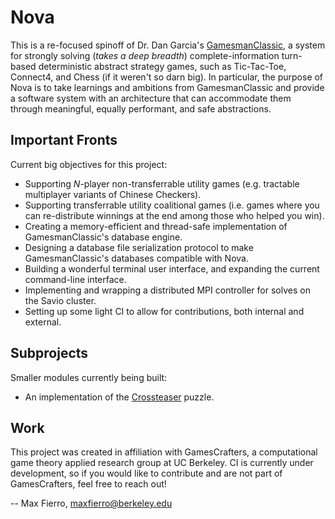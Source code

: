 # Nova

This is a re-focused spinoff of Dr. Dan Garcia's [GamesmanClassic](https://github.com/GamesCrafters/GamesmanClassic), a system for strongly solving (_takes a deep breadth_) complete-information turn-based deterministic abstract strategy games, such as Tic-Tac-Toe, Connect4, and Chess (if it weren't so darn big). In particular, the purpose of Nova is to take learnings and ambitions from GamesmanClassic and provide a software system with an architecture that can accommodate them through meaningful, equally performant, and safe abstractions. 

## Important Fronts

Current big objectives for this project:

* Supporting _N_-player non-transferrable utility games (e.g. tractable multiplayer variants of Chinese Checkers).
* Supporting transferrable utility coalitional games (i.e. games where you can re-distribute winnings at the end among those who helped you win).
* Creating a memory-efficient and thread-safe implementation of GamesmanClassic's database engine.
* Designing a database file serialization protocol to make GamesmanClassic's databases compatible with Nova.
* Building a wonderful terminal user interface, and expanding the current command-line interface.
* Implementing and wrapping a distributed MPI controller for solves on the Savio cluster.
* Setting up some light CI to allow for contributions, both internal and external.

## Subprojects

Smaller modules currently being built:

* An implementation of the [Crossteaser](https://www.jaapsch.net/puzzles/crosstsr.htm) puzzle.

## Work

This project was created in affiliation with GamesCrafters, a computational game theory applied research group at UC Berkeley. CI is currently under development, so if you would like to contribute and are not part of GamesCrafters, feel free to reach out!

-- Max Fierro, maxfierro@berkeley.edu
